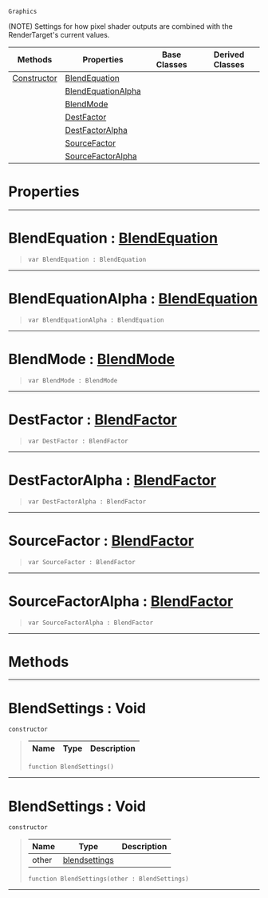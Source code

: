  `Graphics`

(NOTE) Settings for how pixel shader outputs are combined with the RenderTarget's current values.

|Methods|Properties|Base Classes|Derived Classes|
|---|---|---|---|
|[ Constructor](https://github.com/zeroengineteam/ZeroDocs/code_reference/class_reference/blendsettings.markdown#blendsettings-void)|[ BlendEquation](https://github.com/zeroengineteam/ZeroDocs/code_reference/class_reference/blendsettings.markdown#blendequation-zero-engin)| | |
| |[ BlendEquationAlpha](https://github.com/zeroengineteam/ZeroDocs/code_reference/class_reference/blendsettings.markdown#blendequationalpha-zero)| | |
| |[ BlendMode](https://github.com/zeroengineteam/ZeroDocs/code_reference/class_reference/blendsettings.markdown#blendmode-zero-engine-do)| | |
| |[ DestFactor](https://github.com/zeroengineteam/ZeroDocs/code_reference/class_reference/blendsettings.markdown#destfactor-zero-engine-d)| | |
| |[ DestFactorAlpha](https://github.com/zeroengineteam/ZeroDocs/code_reference/class_reference/blendsettings.markdown#destfactoralpha-zero-eng)| | |
| |[ SourceFactor](https://github.com/zeroengineteam/ZeroDocs/code_reference/class_reference/blendsettings.markdown#sourcefactor-zero-engine)| | |
| |[ SourceFactorAlpha](https://github.com/zeroengineteam/ZeroDocs/code_reference/class_reference/blendsettings.markdown#sourcefactoralpha-zero-e)| | |


 #  Properties


---  
 #  BlendEquation : [BlendEquation](https://github.com/zeroengineteam/ZeroDocs/code_reference/enum_reference.markdown#blendequation)

> 
> ``` lang=cpp, name=Zilch
> var BlendEquation : BlendEquation


---  
 #  BlendEquationAlpha : [BlendEquation](https://github.com/zeroengineteam/ZeroDocs/code_reference/enum_reference.markdown#blendequation)

> 
> ``` lang=cpp, name=Zilch
> var BlendEquationAlpha : BlendEquation


---  
 #  BlendMode : [BlendMode](https://github.com/zeroengineteam/ZeroDocs/code_reference/enum_reference.markdown#blendmode)

> 
> ``` lang=cpp, name=Zilch
> var BlendMode : BlendMode


---  
 #  DestFactor : [BlendFactor](https://github.com/zeroengineteam/ZeroDocs/code_reference/enum_reference.markdown#blendfactor)

> 
> ``` lang=cpp, name=Zilch
> var DestFactor : BlendFactor


---  
 #  DestFactorAlpha : [BlendFactor](https://github.com/zeroengineteam/ZeroDocs/code_reference/enum_reference.markdown#blendfactor)

> 
> ``` lang=cpp, name=Zilch
> var DestFactorAlpha : BlendFactor


---  
 #  SourceFactor : [BlendFactor](https://github.com/zeroengineteam/ZeroDocs/code_reference/enum_reference.markdown#blendfactor)

> 
> ``` lang=cpp, name=Zilch
> var SourceFactor : BlendFactor


---  
 #  SourceFactorAlpha : [BlendFactor](https://github.com/zeroengineteam/ZeroDocs/code_reference/enum_reference.markdown#blendfactor)

> 
> ``` lang=cpp, name=Zilch
> var SourceFactorAlpha : BlendFactor


---  
 #  Methods


---  
 #  BlendSettings : Void

 `constructor`

> 
> |Name|Type|Description|
> |---|---|---|
> ``` lang=cpp, name=Zilch
> function BlendSettings()
> ``` 


---  
 #  BlendSettings : Void

 `constructor`

> 
> |Name|Type|Description|
> |---|---|---|
> |other|[blendsettings](https://github.com/zeroengineteam/ZeroDocs/code_reference/class_reference/blendsettings.markdown)| |
> ``` lang=cpp, name=Zilch
> function BlendSettings(other : BlendSettings)
> ``` 


---  
 

 
